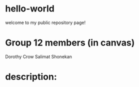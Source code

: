 # hello-world
welcome to my public repository page!

# Group 12 members (in canvas)
Dorothy Crow
Salimat Shonekan

# description:
